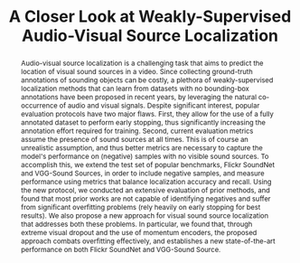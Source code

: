 ---
id:             2022-slavc
title:          "A Closer Look at Weakly-Supervised Audio-Visual Source Localization"
authors:        [Shentong, Me]
venue:          Neural Information Processing Systems (NeurIPS), New Orleans, 2022.
year:           "2022-08"
thumbnail:      assets/publications/2022-slavc/framework.png
bibtex:         "@InProceedings{mo2022_slavc,<br>&emsp;title={A Closer Look at Weakly-Supervised Audio-Visual Source Localization},<br>&emsp;author={Shentong Mo, Pedro Morgado},<br>&emsp;booktitle={Advances in Neural Information Processing Systems (NeurIPS)},<br>&emsp;year={2022}<br>}"
links:
    paper:      https://arxiv.org/abs/2209.09634
    code:       https://github.com/stoneMo/SLAVC
    bibtex:     assets/publications/2022-slavc/ref.txt

layout: project
short_title: Simultaneous Localization & AVC
abstract: "Audio-visual source localization is a challenging task that aims to predict the location of visual sound sources in a video. Since collecting ground-truth annotations of sounding objects can be costly, a plethora of weakly-supervised localization methods that can learn from datasets with no bounding-box annotations have been proposed in recent years, by leveraging the natural co-occurrence of audio and visual signals. Despite significant interest, popular evaluation protocols have two major flaws. First, they allow for the use of a fully annotated dataset to perform early stopping, thus significantly increasing the annotation effort required for training. Second, current evaluation metrics assume the presence of sound sources at all times. This is of course an unrealistic assumption, and thus better metrics are necessary to capture the model's performance on (negative) samples with no visible sound sources. To accomplish this, we extend the test set of popular benchmarks, Flickr SoundNet and VGG-Sound Sources, in order to include negative samples, and measure performance using metrics that balance localization accuracy and recall. Using the new protocol, we conducted an extensive evaluation of prior methods, and found that most prior works are not capable of identifying negatives and suffer from significant overfitting problems (rely heavily on early stopping for best results). We also propose a new approach for visual sound source localization that addresses both these problems. In particular, we found that, through extreme visual dropout and the use of momentum encoders, the proposed approach combats overfitting effectively, and establishes a new state-of-the-art performance on both Flickr SoundNet and VGG-Sound Source."
---